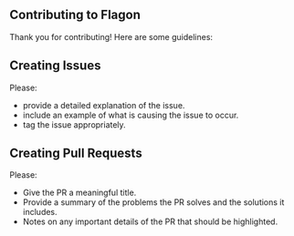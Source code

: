 Contributing to Flagon
-----------------------
Thank you for contributing! Here are some guidelines:

## Creating Issues
Please:
- provide a detailed explanation of the issue.
- include an example of what is causing the issue to occur.
- tag the issue appropriately.

## Creating Pull Requests
Please:
- Give the PR a meaningful title.
- Provide a summary of the problems the PR solves and the solutions it includes.
- Notes on any important details of the PR that should be highlighted.

